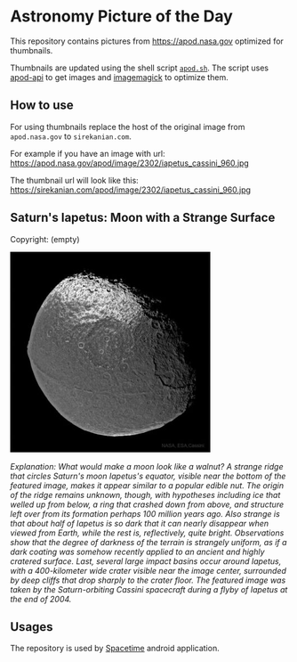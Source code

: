 # Astronomy Picture of the Day

This repository contains pictures from https://apod.nasa.gov optimized for thumbnails.

Thumbnails are updated using the shell script [`apod.sh`](apod.sh). The script
uses [apod-api](https://github.com/nasa/apod-api) to get images and [imagemagick](https://imagemagick.org) to
optimize them.

## How to use

For using thumbnails replace the host of the original image from `apod.nasa.gov` to `sirekanian.com`.

For example if you have an image with url:<br>
https://apod.nasa.gov/apod/image/2302/iapetus_cassini_960.jpg

The thumbnail url will look like this:<br>
https://sirekanian.com/apod/image/2302/iapetus_cassini_960.jpg

## Saturn's Iapetus: Moon with a Strange Surface

Copyright: (empty)

[![the picture of the day][1]][2]

_Explanation: What would make a moon look like a walnut?  A strange ridge that circles Saturn's moon Iapetus's equator, visible near the bottom of the featured image, makes it appear similar to a popular edible nut.  The origin of the ridge remains unknown, though, with hypotheses including ice that welled up from below, a ring that crashed down from above, and structure left over from its formation perhaps 100 million years ago. Also strange is that about half of Iapetus is so dark that it can nearly disappear when viewed from Earth, while the rest is, reflectively, quite bright. Observations show that the degree of darkness of the terrain is strangely uniform, as if a dark coating was somehow recently applied to an ancient and highly cratered surface.  Last, several large impact basins occur around Iapetus, with a 400-kilometer wide crater visible near the image center, surrounded by deep cliffs that drop sharply to the crater floor.  The featured image was taken by the Saturn-orbiting Cassini spacecraft during a flyby of Iapetus at the end of 2004._

## Usages

The repository is used by [Spacetime][3] android application.

[1]: image/2302/iapetus_cassini_960.jpg

[2]: https://apod.nasa.gov/apod/image/2302/iapetus_cassini_960.jpg

[3]: https://github.com/sirekanian/spacetime

